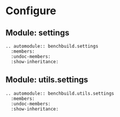 # Configure

## Module: settings

```{eval-rst}
.. automodule:: benchbuild.settings
  :members:
  :undoc-members:
  :show-inheritance:
```

## Module: utils.settings

```{eval-rst}
.. automodule:: benchbuild.utils.settings
  :members:
  :undoc-members:
  :show-inheritance:
```

